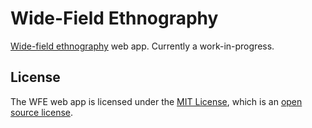 # Wide-Field Ethnography

[Wide-field ethnography](http://depts.washington.edu/citw/wordpress/?page_id=55) web app. Currently a work-in-progress.

## License

The WFE web app is licensed under the [MIT License](https://opensource.org/licenses/MIT), which is an [open source license](https://opensource.org/docs/osd).
